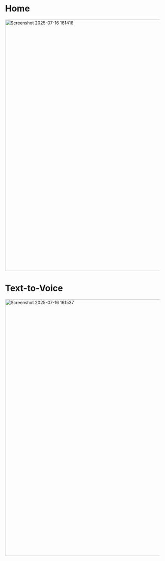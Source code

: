 # Home

<img width="1915" height="819" alt="Screenshot 2025-07-16 161416" src="https://github.com/user-attachments/assets/90ae9e19-d0b2-4ae0-bd3f-fe98901f5687" />


# Text-to-Voice

<img width="1919" height="836" alt="Screenshot 2025-07-16 161537" src="https://github.com/user-attachments/assets/b4314038-5460-456c-9860-cd3378a9d859" />
